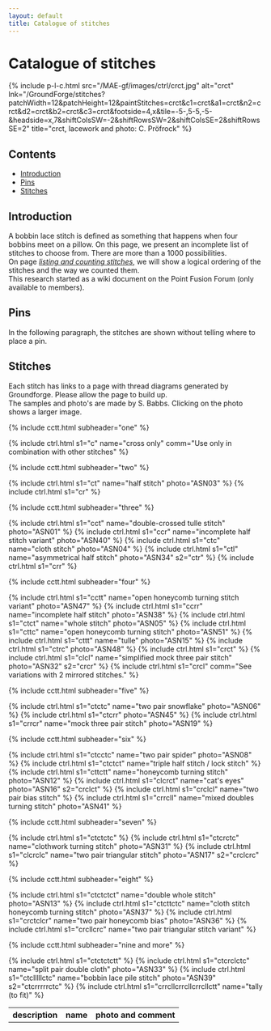 ```yaml
---
layout: default
title: Catalogue of stitches
---
```


# Catalogue of stitches

{% include p-l-c.html
  src="/MAE-gf/images/ctrl/crct.jpg"
  alt="crct"
  lnk="/GroundForge/stitches?patchWidth=12&patchHeight=12&paintStitches=crct&c1=crct&a1=crct&n2=crct&d2=crct&b2=crct&c3=crct&footside=4,x&tile=-5-,5-5,-5-&headside=x,7&shiftColsSW=-2&shiftRowsSW=2&shiftColsSE=2&shiftRowsSE=2"
  title="crct, lacework and photo: C. Pröfrock"
%}  

## Contents

* [Introduction](#introduction)
* [Pins](#pins)
* [Stitches](#stitches)

## Introduction

A bobbin lace stitch is defined as something that happens when four bobbins meet on a pillow. On this page, we present an incomplete list of stitches to choose from. There are more than a 1000 possibilities.     
On page [_listing and counting stitches_][page-counting], we will show a logical ordering of the stitches and the way we counted them.     
This research started as a wiki document on the Point Fusion Forum (only available to members).     

[page-counting]: ../docs/counting

## Pins

In the following paragraph, the stitches are shown without telling where to place a pin.    

## Stitches

Each stitch has links to a page with thread diagrams generated by Groundforge. Please allow the page to build up.        
The samples and photo's are made by S. Babbs. Clicking on the photo shows a larger image.       

<table class="cctt">
  <tr>
    <th><strong>description</strong></th>
    <th><strong>name</strong></th>
    <th><strong>photo and comment</strong></th>
  </tr>
  
  {% include cctt.html subheader="one" %}
  
  {% include ctrl.html s1="c" name="cross only" comm="Use only in combination with other stitches" %} 

  {% include cctt.html subheader="two" %}

  {% include ctrl.html s1="ct" name="half stitch" photo="ASN03" %} 
  {% include ctrl.html s1="cr" %}

  {% include cctt.html subheader="three" %}
  
  {% include ctrl.html s1="cct" name="double-crossed tulle stitch" photo="ASN01" %}
  {% include ctrl.html s1="ccr" name="incomplete half stitch variant" photo="ASN40" %}
  {% include ctrl.html s1="ctc" name="cloth stitch" photo="ASN04" %}
  {% include ctrl.html s1="ctl" name="asymmetrical half stitch" photo="ASN34" s2="ctr" %}
  {% include ctrl.html s1="crr" %}
  
  {% include cctt.html subheader="four" %}
  
  {% include ctrl.html s1="cctt" name="open honeycomb turning stitch variant" photo="ASN47" %}
  {% include ctrl.html s1="ccrr" name="incomplete half stitch" photo="ASN38" %}
  {% include ctrl.html s1="ctct" name="whole stitch" photo="ASN05" %}
  {% include ctrl.html s1="cttc" name="open honeycomb turning stitch" photo="ASN51" %}
  {% include ctrl.html s1="cttt" name="tulle" photo="ASN15" %}
  {% include ctrl.html s1="ctrc" photo="ASN48" %}
  {% include ctrl.html s1="crct" %}
  {% include ctrl.html s1="clcl" name="simplified mock three pair stitch" photo="ASN32" s2="crcr" %}
  {% include ctrl.html s1="crcl" comm="See variations with 2 mirrored stitches." %}
  
  {% include cctt.html subheader="five" %}
  
  {% include ctrl.html s1="ctctc" name="two pair snowflake" photo="ASN06" %}
  {% include ctrl.html s1="ctcrr" photo="ASN45" %}
  {% include ctrl.html s1="crrcr" name="mock three pair stitch" photo="ASN19" %}
  
  {% include cctt.html subheader="six" %}
  
  {% include ctrl.html s1="ctcctc" name="two pair spider" photo="ASN08" %}
  {% include ctrl.html s1="ctctct" name="triple half stitch / lock stitch" %}
  {% include ctrl.html s1="cttctt" name="honeycomb turning stitch" photo="ASN12" %}
  {% include ctrl.html s1="clcrct" name="cat's eyes" photo="ASN16" s2="crclct" %}
  {% include ctrl.html s1="crclcl" name="two pair bias stitch" %}
  {% include ctrl.html s1="crrcll" name="mixed doubles turning stitch" photo="ASN41" %}
  
  {% include cctt.html subheader="seven" %}
  
  {% include ctrl.html s1="ctctctc" %}
  {% include ctrl.html s1="ctcrctc" name="clothwork turning stitch" photo="ASN31" %}
  {% include ctrl.html s1="clcrclc" name="two pair triangular stitch" photo="ASN17" s2="crclcrc" %}
  
  {% include cctt.html subheader="eight" %}
  
  {% include ctrl.html s1="ctctctct" name="double whole stitch" photo="ASN13" %}
  {% include ctrl.html s1="ctcttctc" name="cloth stitch honeycomb turning stitch" photo="ASN37" %}
  {% include ctrl.html s1="crctclcr" name="two pair honeycomb bias" photo="ASN36" %}
  {% include ctrl.html s1="crcllcrc" name="two pair triangular stitch variant" %}
  
  {% include cctt.html subheader="nine and more" %}
  
  {% include ctrl.html s1="ctctctctt" %}
  {% include ctrl.html s1="ctcrclctc" name="split pair double cloth" photo="ASN33" %}
  {% include ctrl.html s1="ctclllllctc" name="bobbin lace pile stitch" photo="ASN39" s2="ctcrrrrrctc" %}
  {% include ctrl.html s1="crrcllcrrcllcrrcllctt" name="tally (to fit)" %}
    
</table>
     
    



